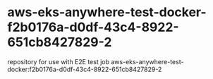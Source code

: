 # aws-eks-anywhere-test-docker-f2b0176a-d0df-43c4-8922-651cb8427829-2
repository for use with E2E test job aws-eks-anywhere-test-docker:f2b0176a-d0df-43c4-8922-651cb8427829-2
